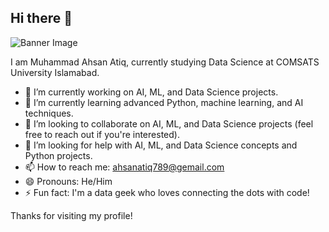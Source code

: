 ## Hi there 👋

![Banner Image](https://github.com/AHSANATIQ98/AHSANATIQ98/blob/main/banner.png)

I am Muhammad Ahsan Atiq, currently studying Data Science at COMSATS University Islamabad.

- 🔭 I’m currently working on AI, ML, and Data Science projects.
- 🌱 I’m currently learning advanced Python, machine learning, and AI techniques.
- 👯 I’m looking to collaborate on AI, ML, and Data Science projects (feel free to reach out if you're interested).
- 🤔 I’m looking for help with AI, ML, and Data Science concepts and Python projects.
- 📫 How to reach me: [ahsanatiq789@gemail.com](mailto:sp24-bds-028@isbstudent.comsats.edu.pk)
- 😄 Pronouns: He/Him
- ⚡ Fun fact: I'm a data geek who loves connecting the dots with code!

Thanks for visiting my profile!
